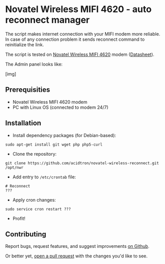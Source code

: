 #  Novatel Wireless MIFI 4620 - auto reconnect manager

The script makes internet connection with your MIFI modem more reliable. In case of any connection problem it sends reconnect command to reinitialize the link.

The script is tested on [Novatel Wireless MIFI 4620](http://www.nvtl.com/products/mobile-broadband-solutions/mifi-intelligent-mobile-hotspots/mifi-4620le-3g4g-lte-global-intelligent-mobile-hotspot/) modem ([Datasheet](111.pdf)).

The Admin panel looks like:

[img]

## Prerequisities
- Novatel Wireless MIFI 4620 modem
- PC with Linux OS (connected to modem 24/7)

## Installation
- Install dependency packages (for Debian-based):
```
sudo apt-get install git wget php php5-curl
```

- Clone the repository:
```
git clone https://github.com/acidtron/novatel-wireless-reconnect.git /opt/nwr
```

- Add entry to `/etc/crontab` file:
```
# Reconnect
???
```

- Apply cron changes:
```
sudo service cron restart ???
```

- Profit!


## Contributing
Report bugs, request features, and suggest improvements [on Github](https://github.com/prebid/novatel-wireless-reconnect/issues).

Or better yet, [open a pull request](https://github.com/prebid/novatel-wireless-reconnect/compare) with the changes you'd like to see.
